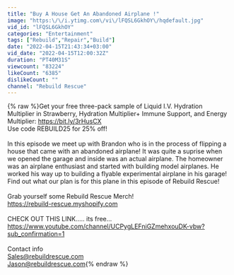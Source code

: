 ```yaml
---
title: "Buy A House Get An Abandoned Airplane !"
image: "https:\/\/i.ytimg.com\/vi\/lFQSL6GkhOY\/hqdefault.jpg"
vid_id: "lFQSL6GkhOY"
categories: "Entertainment"
tags: ["Rebuild","Repair","Build"]
date: "2022-04-15T21:43:34+03:00"
vid_date: "2022-04-15T12:00:32Z"
duration: "PT40M31S"
viewcount: "83224"
likeCount: "6385"
dislikeCount: ""
channel: "Rebuild Rescue"
---
```

{% raw %}Get your free three-pack sample of Liquid I.V. Hydration Multiplier in Strawberry, Hydration Multiplier+ Immune Support, and Energy Multiplier: <a rel="nofollow" target="blank" href="https://bit.ly/3rHusCX">https://bit.ly/3rHusCX</a><br />Use code REBUILD25 for 25% off!<br /><br />In this episode we meet up with Brandon who is in the process of flipping a house that came with an abandoned airplane! It was quite a suprise when we opened the garage and inside was an actual airplane. The homeowner was an airplane enthusiast and started with building model airplanes. He worked his way up to building a flyable experimental airplane in his garage! Find out what our plan is for this plane in this episode of Rebuild Rescue! <br /><br />Grab yourself some Rebuild Rescue Merch!<br /><a rel="nofollow" target="blank" href="https://rebuild-rescue.myshopify.com">https://rebuild-rescue.myshopify.com</a><br /><br />CHECK OUT THIS LINK..... its free...<br /><a rel="nofollow" target="blank" href="https://www.youtube.com/channel/UCPygLEFniGZmehxouDK-vbw?sub_confirmation=1">https://www.youtube.com/channel/UCPygLEFniGZmehxouDK-vbw?sub_confirmation=1</a><br /><br />Contact info <br />Sales@rebuildrescue.com<br />Jason@rebuildrescue.com{% endraw %}
